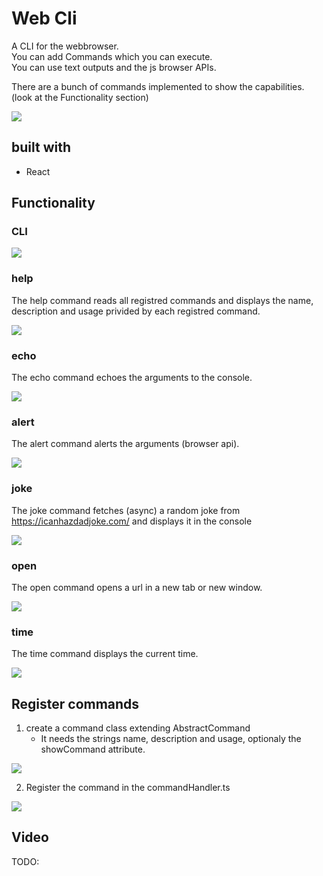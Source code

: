 # Web Cli

A CLI for the webbrowser.\
You can add Commands which you can execute.\
You can use text outputs and the js browser APIs.

There are a bunch of commands implemented to show the capabilities. (look at the Functionality section)

![](.img/help.png)

## built with

- React

## Functionality

### CLI

![](.img/init.png)

### help

The help command reads all registred commands and displays the name, description and usage privided by each registred command.

![](.img/help.png)

### echo

The echo command echoes the arguments to the console.

![](.img/echo.png)

### alert

The alert command alerts the arguments (browser api).

![](.img/alert.png)

### joke

The joke command fetches (async) a random joke from https://icanhazdadjoke.com/ and displays it in the console

![](.img/joke.png)

### open

The open command opens a url in a new tab or new window.

![](.img/open.png)

### time

The time command displays the current time.

![](.img/time.png)

## Register commands

1. create a command class extending AbstractCommand
   - It needs the strings name, description and usage, optionaly the showCommand attribute.

![](.img/commandExample.png)

2. Register the command in the commandHandler.ts

![](.img/registerCommand.png)

## Video

TODO:
